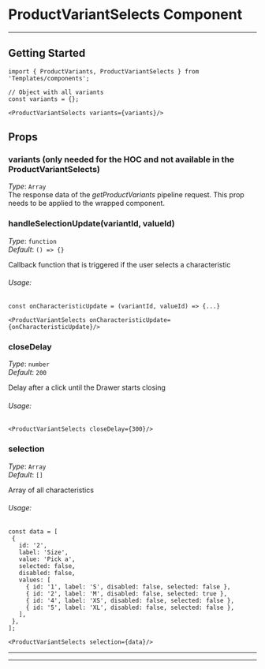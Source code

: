 # ProductVariantSelects Component
---

## Getting Started

```
import { ProductVariants, ProductVariantSelects } from 'Templates/components';

// Object with all variants
const variants = {};

<ProductVariantSelects variants={variants}/>
```

## Props

### variants (only needed for the HOC and not available in the ProductVariantSelects)
_Type_: `Array`  
The response data of the _getProductVariants_ pipeline request. This prop needs to be applied to the wrapped component.


### handleSelectionUpdate(variantId, valueId)

_Type_: `function`  
_Default_: `() => {}`  

Callback function that is triggered if the user selects a characteristic

###### Usage:

```
const onCharacteristicUpdate = (variantId, valueId) => {...}
```
```
<ProductVariantSelects onCharacteristicUpdate={onCharacteristicUpdate}/>
```

### closeDelay

_Type_: `number`  
_Default_: `200`  

Delay after a click until the Drawer starts closing

###### Usage:

```
<ProductVariantSelects closeDelay={300}/>
```


### selection

_Type_: `Array`  
_Default_: `[]`  

Array of all characteristics

###### Usage:

```
const data = [
 {
   id: '2',
   label: 'Size',
   value: 'Pick a',
   selected: false,
   disabled: false,
   values: [
     { id: '1', label: 'S', disabled: false, selected: false },
     { id: '2', label: 'M', disabled: false, selected: true },
     { id: '4', label: 'XS', disabled: false, selected: false },
     { id: '5', label: 'XL', disabled: false, selected: false },
   ],
 },
];
```

```
<ProductVariantSelects selection={data}/>
```
---


---
